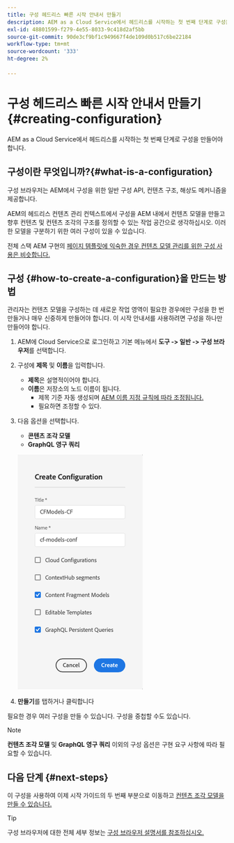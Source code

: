 ```yaml
---
title: 구성 헤드리스 빠른 시작 안내서 만들기
description: AEM as a Cloud Service에서 헤드리스를 시작하는 첫 번째 단계로 구성을 만듭니다.
exl-id: 48801599-f279-4e55-8033-9c418d2af5bb
source-git-commit: 90de3cf9bf1c949667f4de109d0b517c6be22184
workflow-type: tm+mt
source-wordcount: '333'
ht-degree: 2%

---
```


# 구성 헤드리스 빠른 시작 안내서 만들기 {#creating-configuration}

AEM as a Cloud Service에서 헤드리스를 시작하는 첫 번째 단계로 구성을 만들어야 합니다.

## 구성이란 무엇입니까?{#what-is-a-configuration}

구성 브라우저는 AEM에서 구성을 위한 일반 구성 API, 컨텐츠 구조, 해상도 메커니즘을 제공합니다.

AEM의 헤드리스 컨텐츠 관리 컨텍스트에서 구성을 AEM 내에서 컨텐츠 모델을 만들고 향후 컨텐츠 및 컨텐츠 조각의 구조를 정의할 수 있는 작업 공간으로 생각하십시오. 이러한 모델을 구분하기 위한 여러 구성이 있을 수 있습니다.

전체 스택 AEM 구현의 [페이지 템플릿에 익숙한 경우 컨텐츠 모델 관리를 위한 구성 사용은 비슷합니다.](/help/sites-cloud/authoring/features/templates.md)

## 구성 {#how-to-create-a-configuration}을 만드는 방법

관리자는 컨텐츠 모델을 구성하는 데 새로운 작업 영역이 필요한 경우에만 구성을 한 번 만들거나 매우 신중하게 만들어야 합니다. 이 시작 안내서를 사용하려면 구성을 하나만 만들어야 합니다.

1. AEM에 Cloud Service으로 로그인하고 기본 메뉴에서 **도구 -> 일반 -> 구성 브라우저**&#x200B;를 선택합니다.
1. 구성에 **제목** 및 **이름**&#x200B;을 입력합니다.
   * **제목**&#x200B;은 설명적이어야 합니다.
   * **이름**&#x200B;은 저장소의 노드 이름이 됩니다.
      * 제목 기준 자동 생성되며 [AEM 이름 지정 규칙에 따라 조정됩니다.](/help/implementing/developing/introduction/naming-conventions.md)
      * 필요하면 조정할 수 있다.
1. 다음 옵션을 선택합니다.
   * **콘텐츠 조각 모델**
   * **GraphQL 영구 쿼리**

   ![구성 만들기](../assets/create-configuration.png)

1. **만들기**&#x200B;를 탭하거나 클릭합니다

필요한 경우 여러 구성을 만들 수 있습니다. 구성을 중첩할 수도 있습니다.

>[!NOTE]
>
>**컨텐츠 조각 모델** 및 **GraphQL 영구 쿼리** 이외의 구성 옵션은 구현 요구 사항에 따라 필요할 수 있습니다.

## 다음 단계 {#next-steps}

이 구성을 사용하여 이제 시작 가이드의 두 번째 부분으로 이동하고 [컨텐츠 조각 모델을 만들 수 있습니다.](create-content-model.md)

>[!TIP]
>
>구성 브라우저에 대한 전체 세부 정보는 [구성 브라우저 설명서를 참조하십시오.](/help/implementing/developing/introduction/configurations.md)
